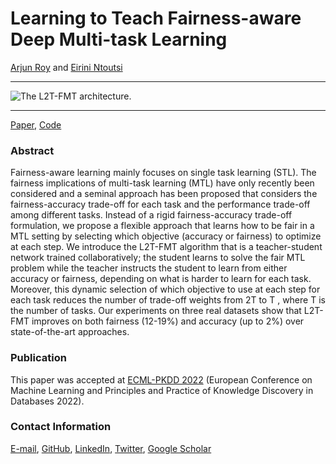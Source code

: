 # Learning to Teach Fairness-aware Deep Multi-task Learning

[Arjun Roy](https://www.mi.fu-berlin.de/en/inf/groups/ag-KIML/members/Scientific-Staff/Roy/index.html) and [Eirini Ntoutsi](https://www.mi.fu-berlin.de/inf/groups/ag-KIML/members/Professoren/Ntoutsi.html)


<hr/>

![The L2T-FMT architecture.](https://github.com/Swati17293/xyz.github.io/blob/main/assets/img/L2T_Fair_architecture_joined.jpg)

<hr/>

[Paper](https://arxiv.org/pdf/2206.08403v1.pdf), [Code](https://github.com/arjunroyihrpa/L2TFMT)


### Abstract

Fairness-aware learning mainly focuses on single task learning (STL). The fairness implications of multi-task learning (MTL) have only recently been considered and a seminal approach has been proposed that considers the fairness-accuracy trade-off for each task and the performance trade-off among different tasks. Instead of a rigid fairness-accuracy trade-off formulation, we propose a flexible approach that learns how to be fair in a MTL setting by selecting which objective (accuracy or fairness) to optimize at each step. We introduce the L2T-FMT algorithm that is a teacher-student network trained collaboratively; the student learns to solve the fair MTL problem while the teacher instructs the student to learn from either accuracy or fairness, depending on what is harder to learn for each task. Moreover, this dynamic selection of which objective to use at each step for each task reduces the number of trade-off weights from 2T to T , where T is the number of tasks. Our experiments on three real datasets show that L2T-FMT improves on both fairness (12-19%) and accuracy (up to 2%) over state-of-the-art approaches.

### Publication

This paper was accepted at [ECML-PKDD 2022](https://2022.ecmlpkdd.org/) (European Conference on Machine Learning and Principles and Practice of Knowledge Discovery in Databases 2022).
 
### Contact Information

<i class="fa-solid fa-envelope"></i>[E-mail](mailto:arjun.roy@fu-berlin.de), <i class="fa-brands fa-github-square"></i>[GitHub](https://github.com/arjunroyihrpa/L2TFMT), <i class="fa-brands fa-linkedin"></i>[LinkedIn](https://www.linkedin.com/in/arjun-roy-fub/), <i class="fa-brands fa-twitter-square"></i>[Twitter](https://twitter.com/Arjun7389), <i class="fa-solid fa-graduation-cap"></i>[Google Scholar](https://scholar.google.de/citations?user=HJ0FBh4AAAAJ&hl=en)

